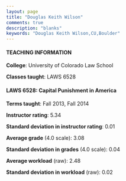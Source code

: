 ```yaml
---
layout: page
title: "Douglas Keith Wilson" 
comments: true
description: "blanks"
keywords: "Douglas Keith Wilson,CU,Boulder"
---
```

<head>
<script src="https://ajax.googleapis.com/ajax/libs/jquery/2.1.3/jquery.min.js"></script>
<script src="https://dl.dropboxusercontent.com/s/pc42nxpaw1ea4o9/highcharts.js?dl=0"></script>
<!-- <script src="../assets/js/highcharts.js"></script> -->
<style type="text/css">@font-face {
	font-family: "Bebas Neue";
	src: url(https://www.filehosting.org/file/details/544349/BebasNeue Regular.otf) format("opentype");
	}
	h1.Bebas { 
		font-family: "Bebas Neue", Verdana, Tahoma;
	}
</style>
</head>
	   
#### TEACHING INFORMATION

**College**: University of Colorado Law School

**Classes taught**: LAWS 6528

#### LAWS 6528: Capital Punishment in America

**Terms taught**: Fall 2013, Fall 2014

**Instructor rating**: 5.34

**Standard deviation in instructor rating**: 0.01

**Average grade** (4.0 scale): 3.08

**Standard deviation in grades** (4.0 scale): 0.04

**Average workload** (raw): 2.48

**Standard deviation in workload** (raw): 0.02

